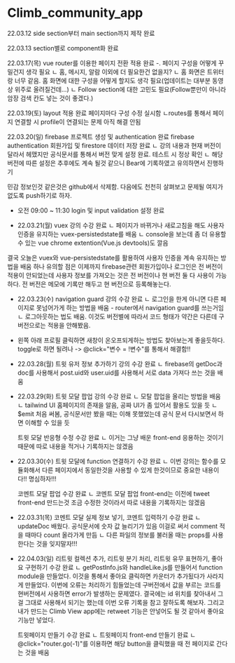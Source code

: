 # Climb_community_app

22.03.12
side section부터 main section까지 제작 완료

22.03.13
section별로 component화 완료

22.03.17(목)
vue router를 이용한 페이지 전환 적용 완료
-. 페이지 구성을 어떻게 꾸밀건지 생각 필요
ㄴ 홈, 메시지, 알람 이외에 더 필요한건 없을지?
ㄴ 홈 화면은 트위터랑 너무 같음. 홈 화면에 대한 구성을 어떻게 할지도 생각 필요(업데이트는 대부분 동영상 위주로 올려질건데...)
ㄴ Follow section에 대한 고민도 필요(Follow뿐만이 아니라 암장 검색 칸도 넣는 것이 좋겠다.)

22.03.19(토)
layout 적용 완료
페이지마다 구성 수정 실시함
ㄴroutes를 통해서 페이지 연결할 시 profile이 연결되는 문제 아직 해결 안됨

22.03.20(일)
firebase 프로젝트 생성 및 authentication 완료
firebase authentication 회원가입 및 firestore 데이터 저장 완료
ㄴ 강의 내용과 현재 버전이 달라서 헤맸지만 공식문서를 통해서 버전 맞게 설정 완료. 테스트 시 정상 확인
ㄴ 해당 버전에 따른 설정은 추후에도 계속 될것 같으니 Bear에 기록하였고 유의하면서 진행하기

민감 정보인것 같은것은 github에서 삭제함. 다음에도 천천히 살펴보고 문제될 여지가 없도록 push하기로 하자.

- 오전 09:00 ~ 11:30
  login 및 input validation 설정 완료

- 22.03.21(월)
  vuex 강의 수강 완료
  ㄴ 페이지가 바뀌거나 새로고침을 해도 사용자 인증을 유지하는 vuex-persistedstate를 배움
  ㄴ console을 보는데 좀 더 유용할 수 있는 vue chrome extention(Vue.js devtools)도 깔음

결국 오늘은 vuex와 vue-persistedstate를 활용하여 사용자 인증을 계속 유지하는 방법을 배움
하나 유의할 점은 이제까지 firebase관련 회원가입이나 로그인은 전 버전이 적용이 안되었는데 사용자 정보를 가져오는 것은 전 버전이나 현 버전 둘 다 사용이 가능하다. 전 버전은 메모에 기록만 해두고 현 버전으로 등록해놓는다.

- 22.03.23(수)
  navigation guard 강의 수강 완료
  ㄴ 로그인을 한게 아니면 다른 페이지로 못넘어가게 하는 방법을 배움 - router에서 navigation guard를 쓰는거임
  ㄴ 로그아웃하는 법도 배움. 이것도 버전별에 따라서 코드 형태가 약간은 다른데 구버전으로는 적용을 안해봤음.

* 왼쪽 아래 프로필 클릭하면 새창이 온오프되게하는 방법도 찾아보는게 좋을듯하다. toggle로 하면 될려나
  -> @click="변수 = !변수"를 통해서 해결함!!

- 22.03.28(월)
  트윗 유저 정보 추가하기 강의 수강 완료
  ㄴ firebase의 getDoc과 doc를 사용해서 post.uid와 user.uid를 사용해서 서로 data 가져다 쓰는 것을 배움

- 22.03.29(화)
  트윗 모달 팝업 강의 수강 완료
  ㄴ 모탈 팝업을 올리는 방법을 배움
  ㄴ tailwind UI 홈페이지의 존재을 알음, 공짜 UI가 좀 있어서 활용도 있을 듯
  ㄴ \$emit 처음 써봄, 공식문서만 봤을 때는 이해 못했었는데 공식 문서 다시보면서 하면 이해할 수 있을 듯

  트윗 모달 반응형 수정 수강 완료
  ㄴ 이거는 그냥 배운 front-end 응용하는 것이기 때문에 따로 내용을 적거나 기록하지는 않겠음

- 22.03.30(수)
  트윗 모달에 function 연결하기 수강 완료
  ㄴ 이번 강의는 함수를 모듈화해서 다른 페이지에서 동일한것을 사용할 수 있게 한것이므로 중요한 내용이다!! 명심하자!!!

  코멘트 모달 팝업 수강 완료
  ㄴ 코멘트 모달 팝업 front-end는 이전에 tweet front-end 만드는것 조금 수정한 것이라서 따로 내용을 기록하지는 않겠음

- 22.03.31(목)
  코멘트 모달 실제 정보 넣기, 코멘트 입력하기 수강 완료
  ㄴ updateDoc 배웠다. 공식문서에 숫자 값 늘리기가 있음 이걸로 써서 comment 적을 때마다 count 올라가게 만듬
  ㄴ 다른 파일의 정보를 불러올 때는 props를 사용한다는 것을 잊지말자!!!

- 22.04.03(일)
  리트윗 컬렉션 추가, 리트윗 분기 처리, 리트윗 유무 표현하기, 좋아요 구현하기 수강 완료
  ㄴ getPostInfo.js와 handleLike.js를 만들어서 function module을 만들었다. 이것을 통해서 좋아요 클릭하면 카운터가 추가됬다가 사라지게 만들었다. 이번에 오류는 처리하기 힘들었는데 구버전에서 값을 부르는 코드를 현버전에서 사용하면 error가 발생하는 문제였다. 결국에는 id 위치를 찾아내서 그걸 그대로 사용해서 되기는 했는데 이번 오류 기록을 참고 잘하도록 해보자. 그리고 내가 만드는 Climb View app에는 retweet 기능은 안넣어도 될 것 같아서 좋아요 기능만 넣었다.

  트윗페이지 만들기 수강 완료
  ㄴ 트윗페이지 front-end 만들기 완료
  ㄴ @click="router.go(-1)"를 이용하면 해당 button을 클릭했을 때 전 페이지로 간다는 것을 배움
